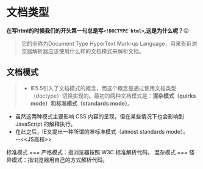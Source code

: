 # 文档类型

**在写html的时候我们的开头第一句总是写```<!DOCTYPE html>```,这是为什么呢？**:confused:

> 它的全称为Document Type HyperText Mark-up Language，用来告诉浏览器解析器应该使用什么样的文档模式来解析文档。

## 文档模式

> - IE5.5引入了文档模式的概念，而这个概念是通过使用文档类型（doctype）切换实现的。最初的两种文档模式是：**混杂模式（quirks mode）**和**标准模式（standards mode）**。
- 虽然这两种模式主要影响 CSS 内容的呈现，但在某些情况下也会影响到 JavaScript 的解释执行。
- 在此之后，IE又提出一种所谓的准标准模式（almost standards mode）。    
        --<<JS高程>>





标准模式 === 严格模式：指浏览器按照 W3C 标准解析代码。
混杂模式 === 怪异模式：指浏览器用自己的方式解析代码。





